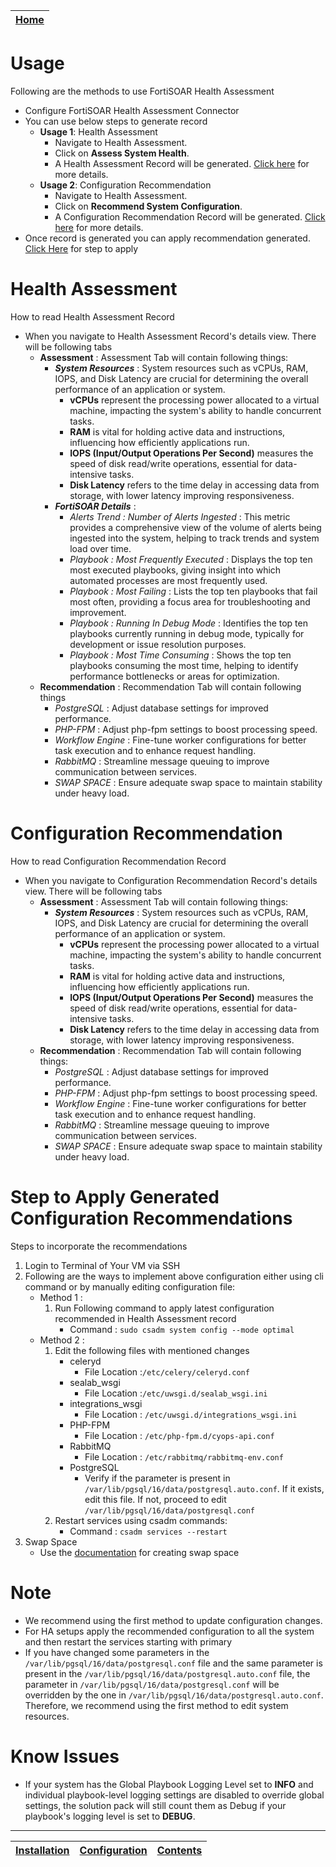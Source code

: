 | [Home](../README.md) |
|--------------------------------------------|

# Usage

Following are the methods to use FortiSOAR Health Assessment
- Configure FortiSOAR Health Assessment Connector
- You can use below steps to generate record
    - **Usage 1**: Health Assessment
        - Navigate to Health Assessment.
        - Click on **Assess System Health**.
        - A Health Assessment Record will be generated. [Click here](#health-assessment) for more details.
    - **Usage 2**: Configuration Recommendation
        - Navigate to Health Assessment.
        - Click on **Recommend System Configuration**.
        - A Configuration Recommendation Record will be generated. [Click here](#configuration-recommendation) for more details.
- Once record is generated you can apply recommendation generated. [Click Here](#step-to-apply-generated-configuration-recommendations) for step to apply

# Health Assessment
How to read Health Assessment Record
- When you navigate to Health Assessment Record's details view. There will be following tabs
    - **Assessment** : Assessment Tab will contain following things:
        - ***System Resources*** : System resources such as vCPUs, RAM, IOPS, and Disk Latency are crucial for determining the overall performance of an application or system.
            - **vCPUs** represent the processing power allocated to a virtual machine, impacting the system's ability to handle concurrent tasks.
            - **RAM** is vital for holding active data and instructions, influencing how efficiently applications run.
            - **IOPS (Input/Output Operations Per Second)** measures the speed of disk read/write operations, essential for data-intensive tasks.
            - **Disk Latency** refers to the time delay in accessing data from storage, with lower latency improving responsiveness.
        - ***FortiSOAR Details*** :
            - *Alerts Trend : Number of Alerts Ingested* : This metric provides a comprehensive view of the volume of alerts being ingested into the system, helping to track trends and system load over time.
            - *Playbook : Most Frequently Executed* : Displays the top ten most executed playbooks, giving insight into which automated processes are most frequently used.
            - *Playbook : Most Failing* : Lists the top ten playbooks that fail most often, providing a focus area for troubleshooting and improvement.
            - *Playbook : Running In Debug Mode* : Identifies the top ten playbooks currently running in debug mode, typically for development or issue resolution purposes.
            - *Playbook : Most Time Consuming* : Shows the top ten playbooks consuming the most time, helping to identify performance bottlenecks or areas for optimization.
    - **Recommendation** : Recommendation Tab will contain following things
        - *PostgreSQL* : Adjust database settings for improved performance.
        - *PHP-FPM* : Adjust php-fpm settings to boost processing speed.
        - *Workflow Engine* : Fine-tune worker configurations for better task execution and to enhance request handling.
        - *RabbitMQ* : Streamline message queuing to improve communication between services.
        - *SWAP SPACE* : Ensure adequate swap space to maintain stability under heavy load.
# Configuration Recommendation
How to read Configuration Recommendation Record
- When you navigate to Configuration Recommendation Record's details view. There will be following tabs
    - **Assessment** : Assessment Tab will contain following things:
        - ***System Resources*** : System resources such as vCPUs, RAM, IOPS, and Disk Latency are crucial for determining the overall performance of an application or system.
            - **vCPUs** represent the processing power allocated to a virtual machine, impacting the system's ability to handle concurrent tasks.
            - **RAM** is vital for holding active data and instructions, influencing how efficiently applications run.
            - **IOPS (Input/Output Operations Per Second)** measures the speed of disk read/write operations, essential for data-intensive tasks.
            - **Disk Latency** refers to the time delay in accessing data from storage, with lower latency improving responsiveness.
    - **Recommendation** : Recommendation Tab will contain following things:
        - *PostgreSQL* : Adjust database settings for improved performance.
        - *PHP-FPM* : Adjust php-fpm settings to boost processing speed.
        - *Workflow Engine* : Fine-tune worker configurations for better task execution and to enhance request handling.
        - *RabbitMQ* : Streamline message queuing to improve communication between services.
        - *SWAP SPACE* : Ensure adequate swap space to maintain stability under heavy load.

# Step to Apply Generated Configuration Recommendations
Steps to incorporate the recommendations
1. Login to Terminal of Your VM via SSH
2. Following are the ways to implement above configuration either using cli command or by manually editing configuration file:
    - Method 1 :
        1. Run Following command to apply latest configuration recommended in Health Assessment record
            - Command : `sudo csadm system config --mode optimal`
    - Method 2 : 
        1. Edit the following files with mentioned changes
            - celeryd
                * File Location :`/etc/celery/celeryd.conf`
            - sealab_wsgi
                * File Location :`/etc/uwsgi.d/sealab_wsgi.ini`
            - integrations_wsgi
                * File Location : `/etc/uwsgi.d/integrations_wsgi.ini`
            - PHP-FPM
                *  File Location : `/etc/php-fpm.d/cyops-api.conf`
            - RabbitMQ
                * File Location : `/etc/rabbitmq/rabbitmq-env.conf`
            - PostgreSQL
                * Verify if the parameter is present in `/var/lib/pgsql/16/data/postgresql.auto.conf`. If it exists, edit this file. If not, proceed to edit `/var/lib/pgsql/16/data/postgresql.conf`
        2. Restart services using csadm commands: 
            - Command : `csadm services --restart`
3. Swap Space
    - Use the [documentation](https://docs.redhat.com/en/documentation/red_hat_enterprise_linux/9/html/managing_storage_devices/getting-started-with-swap_managing-storage-devices#creating-a-swap-file_getting-started-with-swap) for creating swap space


# Note 
* We recommend using the first method to update configuration changes.
* For HA setups apply the recommended configuration to all the system and then restart the services starting with primary
* If you have changed some parameters in the `/var/lib/pgsql/16/data/postgresql.conf` file and the same parameter is present in the `/var/lib/pgsql/16/data/postgresql.auto.conf` file, the parameter in `/var/lib/pgsql/16/data/postgresql.conf` will be overridden by the one in `/var/lib/pgsql/16/data/postgresql.auto.conf`. Therefore, we recommend using the first method to edit system resources.


# Know Issues
* If your system has the Global Playbook Logging Level set to **INFO** and individual playbook-level logging settings are disabled to override global settings, the solution pack will still count them as Debug if your playbook's logging level is set to **DEBUG**.


***

| [Installation](./setup.md#installation) | [Configuration](./setup.md#configuration) | [Contents](./contents.md) |
|-----------------------------------------|-------------------------------------------|---------------------------|